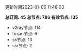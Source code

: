 更新时间2023-01-06 11:48:00

**总订阅: 45**
**总节点: 786**
**有效节点: 135**
- v2ray节点: 114
- trojan节点: 6
- ss节点: 13
- ssr节点: 2
